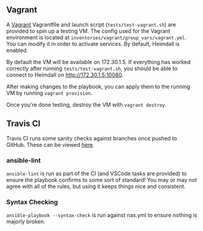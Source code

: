 ## Vagrant

A [Vagrant](https://www.vagrantup.com/) Vagrantfile and launch script (`tests/test-vagrant.sh`) are provided to spin up a testing VM. The config used for the Vagrant environment is located at `inventories/vagrant/group_vars/vagrant.yml`. You can modify it in order to activate services. By default, Heimdall is enabled.

By default the VM will be available on 172.30.1.5. If everything has worked correctly after running `tests/test-vagrant.sh`, you should be able to connect to Heimdall on http://172.30.1.5:10080.

After making changes to the playbook, you can apply them to the running VM by running `vagrant provision`.

Once you're done testing, destroy the VM with `vagrant destroy`.

## Travis CI

Travis CI runs some sanity checks against branches once pushed to GitHub. These can be viewed [here](https://github.com/davestephens/ansible-nas/blob/master/.travis.yml).

### ansible-lint

`ansible-lint` is run as part of the CI (and VSCode tasks are provided) to ensure the playbook confirms to some sort of standard! You may or may not agree with all of the rules, but using it keeps things nice and consistent.

### Syntax Checking

`ansible-playbook --syntax-check` is run against nas.yml to ensure nothing is majorly broken.
